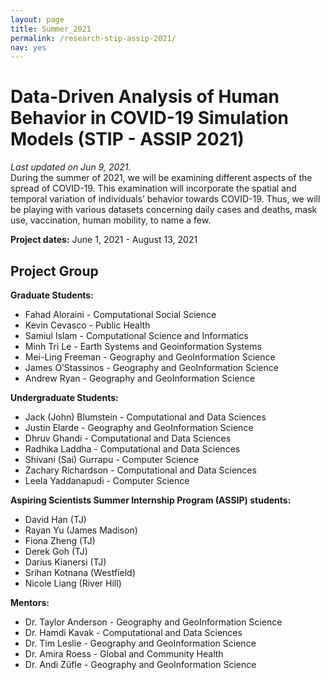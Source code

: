 ```yaml
---
layout: page
title: Summer_2021
permalink: /research-stip-assip-2021/
nav: yes
---
```


# Data-Driven Analysis of Human Behavior in COVID-19 Simulation Models (STIP - ASSIP 2021)
*Last updated on Jun 9, 2021.*  
During the summer of 2021, we will be examining different aspects of the spread of COVID-19. This examination will incorporate the spatial and temporal variation of individuals’ behavior towards COVID-19. Thus, we will be playing with various datasets concerning daily cases and deaths, mask use, vaccination, human mobility, to name a few.  
  

**Project dates:** June 1, 2021 - August 13, 2021


## Project Group

**Graduate Students:**
- Fahad Aloraini - Computational Social Science
- Kevin Cevasco - Public Health 
- Samiul Islam - Computational Science and Informatics
- Minh Tri Le - Earth Systems and Geoinformation Systems
- Mei-Ling Freeman - Geography and GeoInformation Science
- James O’Stassinos - Geography and GeoInformation Science
- Andrew Ryan - Geography and GeoInformation Science
  
  

**Undergraduate Students:**
- Jack (John) Blumstein - Computational and Data Sciences
- Justin Elarde - Geography and GeoInformation Science
- Dhruv Ghandi - Computational and Data Sciences
- Radhika Laddha - Computational and Data Sciences
- Shivani (Sai) Gurrapu - Computer Science
- Zachary Richardson - Computational and Data Sciences 
- Leela Yaddanapudi - Computer Science
  
  

**Aspiring Scientists Summer Internship Program (ASSIP) students:**
- David Han (TJ)
- Rayan Yu (James Madison)
- Fiona Zheng (TJ)
- Derek Goh (TJ)
- Darius Kianersi (TJ)
- Srihan Kotnana (Westfield)
- Nicole Liang (River Hill)
  
  

**Mentors:**
- Dr. Taylor Anderson - Geography and GeoInformation Science
- Dr. Hamdi Kavak - Computational and Data Sciences
- Dr. Tim Leslie - Geography and GeoInformation Science
- Dr. Amira Roess - Global and Community Health
- Dr. Andi Züfle - Geography and GeoInformation Science